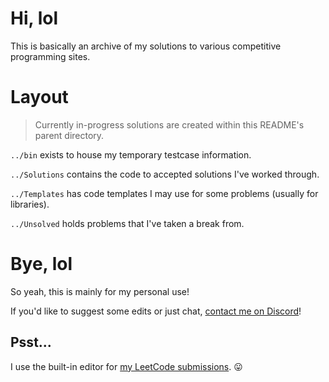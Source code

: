 # Hi, lol
This is basically an archive of my solutions to various competitive programming sites.

# Layout
> Currently in-progress solutions are created within this README's parent directory.

`../bin` exists to house my temporary testcase information.

`../Solutions` contains the code to accepted solutions I've worked through.

`../Templates` has code templates I may use for some problems (usually for libraries).

`../Unsolved` holds problems that I've taken a break from.

# Bye, lol
So yeah, this is mainly for my personal use!

If you'd like to suggest some edits or just chat, [contact me on Discord](https://discord.com/users/897728576659529780)!

## Psst...
I use the built-in editor for [my LeetCode submissions](https://leetcode.com/philosolog/). 😛
